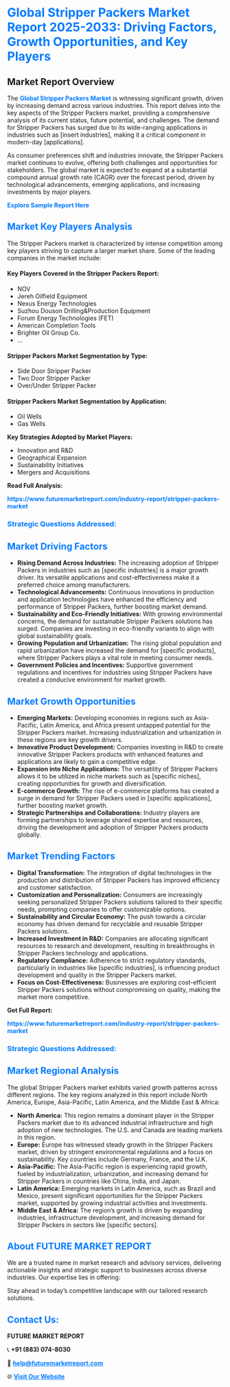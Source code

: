 <h1 style="color: #007BFF;">Global Stripper Packers Market Report 2025-2033: Driving Factors, Growth Opportunities, and Key Players</h1>

<section id="overview">
<h2>Market Report Overview</h2>
<p>The <a href="https://www.futuremarketreport.com/industry-report/stripper-packers-market" style="color: #007BFF; text-decoration: none;"><strong>Global Stripper Packers Market</strong></a> is witnessing significant growth, driven by increasing demand across various industries. This report delves into the key aspects of the Stripper Packers market, providing a comprehensive analysis of its current status, future potential, and challenges. The demand for Stripper Packers has surged due to its wide-ranging applications in industries such as [insert industries], making it a critical component in modern-day [applications].</p>
<p>As consumer preferences shift and industries innovate, the Stripper Packers market continues to evolve, offering both challenges and opportunities for stakeholders. The global market is expected to expand at a substantial compound annual growth rate (CAGR) over the forecast period, driven by technological advancements, emerging applications, and increasing investments by major players.</p>
</section>

<section id="overview">
<p><a href="https://www.futuremarketreport.com/request-sample/reportId=103182" style="color: #007BFF; text-decoration: none;"><strong>Explore Sample Report Here</strong></a></p>
</section>

<section id="key-players">
<h2 style="color: #007BFF;">Market Key Players Analysis</h2>
<p>The Stripper Packers market is characterized by intense competition among key players striving to capture a larger market share. Some of the leading companies in the market include:</p>
<h4>Key Players Covered in the Stripper Packers Report:</h4>
<ul><li>NOV</li><li>Jereh Oilfield Equipment</li><li>Nexus Energy Technologies</li><li>Suzhou Douson Drilling&amp;Production Equipment</li><li>Forum Energy Technologies (FET)</li><li>American Completion Tools</li><li>Brighter Oil Group Co.</li><li>...</li></ul>
<h4>Stripper Packers Market Segmentation by Type:</h4>
<ul><li>Side Door Stripper Packer</li><li>Two Door Stripper Packer</li><li>Over/Under Stripper Packer</li></ul>

<h4>Stripper Packers Market Segmentation by Application:</h4>
<ul><li>Oil Wells</li><li>Gas Wells</li></ul>
<p><strong>Key Strategies Adopted by Market Players:</strong></p>
<ul>
<li>Innovation and R&D</li>
<li>Geographical Expansion</li>
<li>Sustainability Initiatives</li>
<li>Mergers and Acquisitions</li>
</ul>
</section>

<section>
<p><strong>Read Full Analysis: </strong></p><a href="https://www.futuremarketreport.com/industry-report/stripper-packers-market" style="color: #007BFF; text-decoration: none;"><strong>https://www.futuremarketreport.com/industry-report/stripper-packers-market</strong></a>
<h3 style="color: #007BFF;">Strategic Questions Addressed:</h3>
</section>

<section id="driving-factors">
<h2 style="color: #007BFF;">Market Driving Factors</h2>
<ul>
<li><strong>Rising Demand Across Industries:</strong> The increasing adoption of Stripper Packers in industries such as [specific industries] is a major growth driver. Its versatile applications and cost-effectiveness make it a preferred choice among manufacturers.</li>
<li><strong>Technological Advancements:</strong> Continuous innovations in production and application technologies have enhanced the efficiency and performance of Stripper Packers, further boosting market demand.</li>
<li><strong>Sustainability and Eco-Friendly Initiatives:</strong> With growing environmental concerns, the demand for sustainable Stripper Packers solutions has surged. Companies are investing in eco-friendly variants to align with global sustainability goals.</li>
<li><strong>Growing Population and Urbanization:</strong> The rising global population and rapid urbanization have increased the demand for [specific products], where Stripper Packers plays a vital role in meeting consumer needs.</li>
<li><strong>Government Policies and Incentives:</strong> Supportive government regulations and incentives for industries using Stripper Packers have created a conducive environment for market growth.</li>
</ul>
</section>

<section id="growth-opportunities">
<h2 style="color: #007BFF;">Market Growth Opportunities</h2>
<ul>
<li><strong>Emerging Markets:</strong> Developing economies in regions such as Asia-Pacific, Latin America, and Africa present untapped potential for the Stripper Packers market. Increasing industrialization and urbanization in these regions are key growth drivers.</li>
<li><strong>Innovative Product Development:</strong> Companies investing in R&D to create innovative Stripper Packers products with enhanced features and applications are likely to gain a competitive edge.</li>
<li><strong>Expansion into Niche Applications:</strong> The versatility of Stripper Packers allows it to be utilized in niche markets such as [specific niches], creating opportunities for growth and diversification.</li>
<li><strong>E-commerce Growth:</strong> The rise of e-commerce platforms has created a surge in demand for Stripper Packers used in [specific applications], further boosting market growth.</li>
<li><strong>Strategic Partnerships and Collaborations:</strong> Industry players are forming partnerships to leverage shared expertise and resources, driving the development and adoption of Stripper Packers products globally.</li>
</ul>
</section>

<section id="trending-factors">
<h2 style="color: #007BFF;">Market Trending Factors</h2>
<ul>
<li><strong>Digital Transformation:</strong> The integration of digital technologies in the production and distribution of Stripper Packers has improved efficiency and customer satisfaction.</li>
<li><strong>Customization and Personalization:</strong> Consumers are increasingly seeking personalized Stripper Packers solutions tailored to their specific needs, prompting companies to offer customizable options.</li>
<li><strong>Sustainability and Circular Economy:</strong> The push towards a circular economy has driven demand for recyclable and reusable Stripper Packers solutions.</li>
<li><strong>Increased Investment in R&D:</strong> Companies are allocating significant resources to research and development, resulting in breakthroughs in Stripper Packers technology and applications.</li>
<li><strong>Regulatory Compliance:</strong> Adherence to strict regulatory standards, particularly in industries like [specific industries], is influencing product development and quality in the Stripper Packers market.</li>
<li><strong>Focus on Cost-Effectiveness:</strong> Businesses are exploring cost-efficient Stripper Packers solutions without compromising on quality, making the market more competitive.</li>
</ul>
</section>

<section>
<p><strong>Get Full Report: </strong></p><a href="https://www.futuremarketreport.com/industry-report/stripper-packers-market" style="color: #007BFF; text-decoration: none;"><strong>https://www.futuremarketreport.com/industry-report/stripper-packers-market</strong></a>
<h3 style="color: #007BFF;">Strategic Questions Addressed:</h3>
</section>


<section id="regional-analysis">
<h2 style="color: #007BFF;">Market Regional Analysis</h2>
<p>The global Stripper Packers market exhibits varied growth patterns across different regions. The key regions analyzed in this report include North America, Europe, Asia-Pacific, Latin America, and the Middle East & Africa:</p>
<ul>
<li><strong>North America:</strong> This region remains a dominant player in the Stripper Packers market due to its advanced industrial infrastructure and high adoption of new technologies. The U.S. and Canada are leading markets in this region.</li>
<li><strong>Europe:</strong> Europe has witnessed steady growth in the Stripper Packers market, driven by stringent environmental regulations and a focus on sustainability. Key countries include Germany, France, and the U.K.</li>
<li><strong>Asia-Pacific:</strong> The Asia-Pacific region is experiencing rapid growth, fueled by industrialization, urbanization, and increasing demand for Stripper Packers in countries like China, India, and Japan.</li>
<li><strong>Latin America:</strong> Emerging markets in Latin America, such as Brazil and Mexico, present significant opportunities for the Stripper Packers market, supported by growing industrial activities and investments.</li>
<li><strong>Middle East & Africa:</strong> The region’s growth is driven by expanding industries, infrastructure development, and increasing demand for Stripper Packers in sectors like [specific sectors].</li>
</ul>
</section>

<footer>
<h2 style="color: #007BFF;">About FUTURE MARKET REPORT</h2>
<p>We are a trusted name in market research and advisory services, delivering actionable insights and strategic support to businesses across diverse industries. Our expertise lies in offering:</p>

<p>Stay ahead in today’s competitive landscape with our tailored research solutions.</p>

<h2 style="color: #007BFF;">Contact Us:</h2>
<p><strong>FUTURE MARKET REPORT</strong></p>
<p>📞 <strong>+91 (883) 074-8030</strong></p>
<p>📧 <strong><a href="mailto:help@futuremarketreport.com" style="color: #007BFF;">help@futuremarketreport.com</a></strong></p>
<p>🌐 <strong><a href="https://www.futuremarketreport.com/" style="color: #007BFF;">Visit Our Website</a></strong></p>
</footer>
